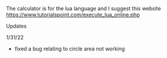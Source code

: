 The calculator is for the lua language and I suggest this website
https://www.tutorialspoint.com/execute_lua_online.php



Updates


1/31/22
- fixed a bug relating to circle area not working
